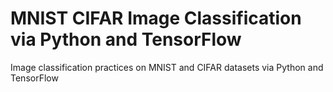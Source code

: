 # MNIST CIFAR Image Classification via Python and TensorFlow
Image classification practices on MNIST and CIFAR datasets via Python and TensorFlow
